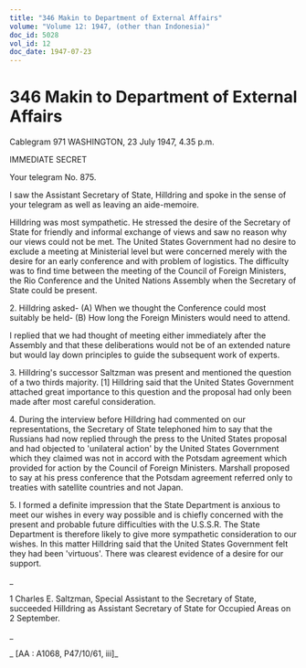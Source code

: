 ```yaml
---
title: "346 Makin to Department of External Affairs"
volume: "Volume 12: 1947, (other than Indonesia)"
doc_id: 5028
vol_id: 12
doc_date: 1947-07-23
---
```


# 346 Makin to Department of External Affairs

Cablegram 971 WASHINGTON, 23 July 1947, 4.35 p.m.

IMMEDIATE SECRET

Your telegram No. 875.

I saw the Assistant Secretary of State, Hilldring and spoke in the sense of your telegram as well as leaving an aide-memoire.

Hilldring was most sympathetic. He stressed the desire of the Secretary of State for friendly and informal exchange of views and saw no reason why our views could not be met. The United States Government had no desire to exclude a meeting at Ministerial level but were concerned merely with the desire for an early conference and with problem of logistics. The difficulty was to find time between the meeting of the Council of Foreign Ministers, the Rio Conference and the United Nations Assembly when the Secretary of State could be present.

2\. Hilldring asked- (A) When we thought the Conference could most suitably be held- (B) How long the Foreign Ministers would need to attend.

I replied that we had thought of meeting either immediately after the Assembly and that these deliberations would not be of an extended nature but would lay down principles to guide the subsequent work of experts.

3\. Hilldring's successor Saltzman was present and mentioned the question of a two thirds majority. [1] Hilldring said that the United States Government attached great importance to this question and the proposal had only been made after most careful consideration.

4\. During the interview before Hilldring had commented on our representations, the Secretary of State telephoned him to say that the Russians had now replied through the press to the United States proposal and had objected to 'unilateral action' by the United States Government which they claimed was not in accord with the Potsdam agreement which provided for action by the Council of Foreign Ministers. Marshall proposed to say at his press conference that the Potsdam agreement referred only to treaties with satellite countries and not Japan.

5\. I formed a definite impression that the State Department is anxious to meet our wishes in every way possible and is chiefly concerned with the present and probable future difficulties with the U.S.S.R. The State Department is therefore likely to give more sympathetic consideration to our wishes. In this matter Hilldring said that the United States Government felt they had been 'virtuous'. There was clearest evidence of a desire for our support.

_

1 Charles E. Saltzman, Special Assistant to the Secretary of State, succeeded Hilldring as Assistant Secretary of State for Occupied Areas on 2 September.

_

_ [AA : A1068, P47/10/61, iii]_
